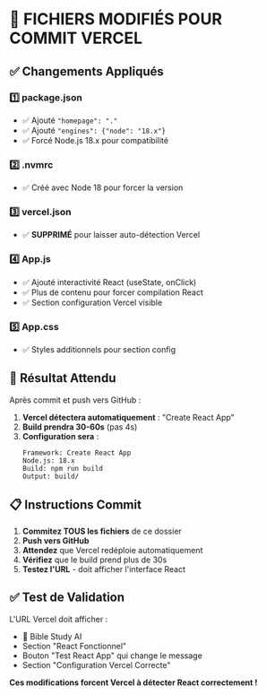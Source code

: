 # 🚀 FICHIERS MODIFIÉS POUR COMMIT VERCEL

## ✅ Changements Appliqués

### 1️⃣ package.json
- ✅ Ajouté `"homepage": "."`
- ✅ Ajouté `"engines": {"node": "18.x"}`
- ✅ Forcé Node.js 18.x pour compatibilité

### 2️⃣ .nvmrc  
- ✅ Créé avec Node 18 pour forcer la version

### 3️⃣ vercel.json
- ✅ **SUPPRIMÉ** pour laisser auto-détection Vercel

### 4️⃣ App.js
- ✅ Ajouté interactivité React (useState, onClick)
- ✅ Plus de contenu pour forcer compilation React
- ✅ Section configuration Vercel visible

### 5️⃣ App.css
- ✅ Styles additionnels pour section config

## 🎯 Résultat Attendu

Après commit et push vers GitHub :

1. **Vercel détectera automatiquement** : "Create React App"
2. **Build prendra 30-60s** (pas 4s)
3. **Configuration sera** :
   ```
   Framework: Create React App
   Node.js: 18.x  
   Build: npm run build
   Output: build/
   ```

## 📋 Instructions Commit

1. **Commitez TOUS les fichiers** de ce dossier
2. **Push vers GitHub**
3. **Attendez** que Vercel redéploie automatiquement
4. **Vérifiez** que le build prend plus de 30s
5. **Testez l'URL** - doit afficher l'interface React

## ✅ Test de Validation

L'URL Vercel doit afficher :
- 📖 Bible Study AI  
- Section "React Fonctionnel"
- Bouton "Test React App" qui change le message
- Section "Configuration Vercel Correcte"

**Ces modifications forcent Vercel à détecter React correctement !**